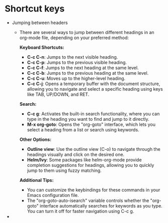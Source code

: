 # Shortcut keys
- Jumping between headers
	- There are several ways to jump between different headings in an org-mode file, depending on your preferred method:
	  
	  **Keyboard Shortcuts:**
	  
	  * **C-c C-n**: Jumps to the next visible heading.
	  * **C-c C-p**: Jumps to the previous visible heading.
	  * **C-c C-f**: Jumps to the next heading at the same level.
	  * **C-c C-b**: Jumps to the previous heading at the same level.
	  * **C-c C-u**: Moves up to the higher-level heading.
	  * **C-c C-j**: Opens a temporary buffer with the document structure, allowing you to navigate and select a specific heading using keys like TAB, UP/DOWN, and RET.
	  
	  **Search:**
	  
	  * **C-c g**: Activates the built-in search functionality, where you can type in the heading you want to find and jump to it directly.
	  * **M-x org-goto**: Opens the "org-goto" interface, which lets you select a heading from a list or search using keywords.
	  
	  **Other Options:**
	  
	  * **Outline view**: Use the outline view (C-o) to navigate through the headings visually and click on the desired one.
	  * **Helm/Ivy**: Some packages like helm-org-mode provide completion suggestions for headings, allowing you to quickly jump to them using fuzzy matching.
	  
	  **Additional Tips:**
	  
	  * You can customize the keybindings for these commands in your Emacs configuration file.
	  * The "org-goto-auto-isearch" variable controls whether the "org-goto" interface automatically searches for keywords as you type. You can turn it off for faster navigation using C-c g.
-